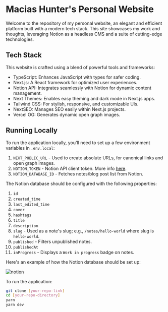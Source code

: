 # Macias Hunter's Personal Website

Welcome to the repository of my personal website, an elegant and efficient platform built with a modern tech stack. This site showcases my work and thoughts, leveraging Notion as a headless CMS and a suite of cutting-edge technologies.

## Tech Stack

This website is crafted using a blend of powerful tools and frameworks:

- TypeScript: Enhances JavaScript with types for safer coding.
- Next.js: A React framework for optimized user experiences.
- Notion API: Integrates seamlessly with Notion for dynamic content management.
- Next Themes: Enables easy theming and dark mode in Next.js apps.
- Tailwind CSS: For stylish, responsive, and customizable UIs.
- NextSEO: Manages SEO easily within Next.js projects.
- Vercel OG: Generates dynamic open graph images.

## Running Locally

To run the application locally, you'll need to set up a few environment variables in `.env.local`:

1. `NEXT_PUBLIC_URL` - Used to create absolute URLs, for canonical links and open graph images.
2. `NOTION_TOKEN` - Notion API client token. More info [here](https://developers.notion.com/docs/authorization).
3. `NOTION_DATABASE_ID` - Fetches notes/blog post list from Notion.

The Notion database should be configured with the following properties:

1. `id`
2. `created_time`
3. `last_edited_time`
4. `cover`
5. `hashtags`
6. `title`
7. `description`
8. `slug` - Used as a note's slug; e.g., `/notes/hello-world` where slug is `hello-world`.
9. `published` - Filters unpublished notes.
10. `publishedAt`
11. `inProgress` - Displays a `Work in progress` badge on notes.

Here's an example of how the Notion database should be set up:

![notion](screenshots/notion.png)

To run the application:

```bash
git clone [your-repo-link]
cd [your-repo-directory]
yarn
yarn dev
